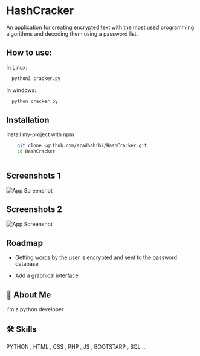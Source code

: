
# HashCracker

An application for creating encrypted text with the most used programming algorithms and decoding them using a password list.


## How to use:

In Linux:

```bash
  python3 cracker.py 
```
In windows:
```bash
  python cracker.py
```



## Installation

Install my-project with npm

```bash
    git clone <github.com/aradhabibi/HashCracker.git
    cd HashCracker
    
```
    

## Screenshots 1
![App Screenshot](https://i.ibb.co/XV7LpkT/screenshot2.png)


## Screenshots 2

![App Screenshot](https://i.ibb.co/7rmRxvp/screenshot1.png)

## Roadmap

- Getting words by the user is encrypted and sent to the password database

- Add a graphical interface


## 🚀 About Me
I'm a python developer


## 🛠 Skills
PYTHON , HTML , CSS , PHP , JS , BOOTSTARP , SQL ...

